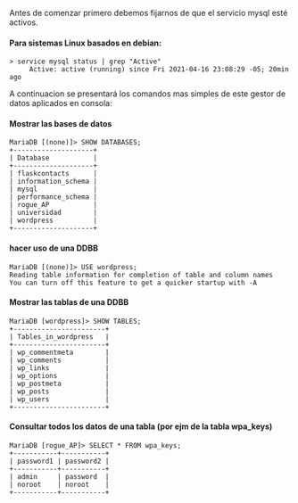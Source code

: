 Antes de comenzar primero debemos fijarnos de que el servicio mysql esté activos.
#### Para sistemas Linux basados en debian:
```
> service mysql status | grep "Active"
     Active: active (running) since Fri 2021-04-16 23:08:29 -05; 20min ago
```

A continuacion se presentará los comandos mas simples de este gestor de datos aplicados en consola:

#### Mostrar las bases de datos
```
MariaDB [(none)]> SHOW DATABASES;
+--------------------+
| Database           |
+--------------------+
| flaskcontacts      |
| information_schema |
| mysql              |
| performance_schema |
| rogue_AP           |
| universidad        |
| wordpress          |
+--------------------+
```

#### hacer uso de una DDBB
```
MariaDB [(none)]> USE wordpress;
Reading table information for completion of table and column names
You can turn off this feature to get a quicker startup with -A

```

#### Mostrar las tablas de una DDBB
```
MariaDB [wordpress]> SHOW TABLES;
+-----------------------+
| Tables_in_wordpress   |
+-----------------------+
| wp_commentmeta        |
| wp_comments           |
| wp_links              |
| wp_options            |
| wp_postmeta           |
| wp_posts              |
| wp_users              |
+-----------------------+
```

#### Consultar todos los datos de una tabla (por ejm de la tabla wpa_keys)
```
MariaDB [rogue_AP]> SELECT * FROM wpa_keys;
+-----------+-----------+
| password1 | password2 |
+-----------+-----------+
| admin     | password  |
| noroot    | noroot    |
+-----------+-----------+

```
